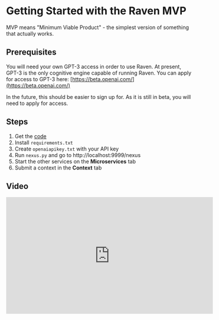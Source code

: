 # Getting Started with the Raven MVP

MVP means "Minimum Viable Product" - the simplest version of something that actually works. 

## Prerequisites

You will need your own GPT-3 access in order to use Raven. At present, GPT-3 is the only cognitive engine capable of running Raven. You can apply for access to GPT-3 here: [https://beta.openai.com/](https://beta.openai.com/)

In the future, this should be easier to sign up for. As it is still in beta, you will need to apply for access. 

## Steps

1. Get the [code](https://github.com/daveshap/Raven_MVP)
2. Install `requirements.txt`
3. Create `openaiapikey.txt` with your API key
4. Run `nexus.py` and go to http://localhost:9999/nexus
5. Start the other services on the **Microservices** tab
6. Submit a context in the **Context** tab

## Video

<iframe width="560" height="315" src="https://www.youtube.com/embed/0vIwAsRbtDA" title="Getting Started with Raven AGI" frameborder="0" allow="accelerometer; autoplay; clipboard-write; encrypted-media; gyroscope; picture-in-picture" allowfullscreen></iframe>